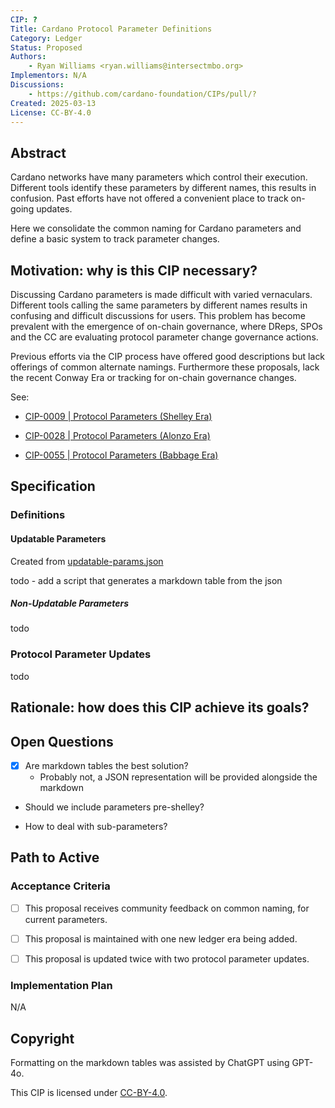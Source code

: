 ```yaml
---
CIP: ?
Title: Cardano Protocol Parameter Definitions
Category: Ledger
Status: Proposed
Authors:
    - Ryan Williams <ryan.williams@intersectmbo.org>
Implementors: N/A
Discussions:
    - https://github.com/cardano-foundation/CIPs/pull/?
Created: 2025-03-13
License: CC-BY-4.0
---
```


## Abstract

Cardano networks have many parameters which control their execution.
Different tools identify these parameters by different names, this results in confusion.
Past efforts have not offered a convenient place to track on-going updates.

Here we consolidate the common naming for Cardano parameters
and define a basic system to track parameter changes.

## Motivation: why is this CIP necessary?

Discussing Cardano parameters is made difficult with varied vernaculars.
Different tools calling the same parameters by different names results in confusing and difficult discussions for users.
This problem has become prevalent with the emergence of on-chain governance, where DReps, SPOs and the CC are evaluating protocol parameter change governance actions.

Previous efforts via the CIP process have offered good descriptions but lack offerings of common alternate namings.
Furthermore these proposals, lack the recent Conway Era or tracking for on-chain governance changes.

See:

- [CIP-0009 | Protocol Parameters (Shelley Era)][CIP-0009]

- [CIP-0028 | Protocol Parameters (Alonzo Era)][CIP-0028]

- [CIP-0055 | Protocol Parameters (Babbage Era)][CIP-0055]


## Specification

### Definitions

#### Updatable Parameters

Created from [updatable-params.json](./updatable-params.json)

todo - add a script that generates a markdown table from the json

##### Non-Updatable Parameters

todo


### Protocol Parameter Updates

todo

## Rationale: how does this CIP achieve its goals?
<!-- The rationale fleshes out the specification by describing what motivated the design and what led to particular design decisions. It should describe alternate designs considered and related work. The rationale should provide evidence of consensus within the community and discuss significant objections or concerns raised during the discussion.

It must also explain how the proposal affects the backward compatibility of existing solutions when applicable. If the proposal responds to a CPS, the 'Rationale' section should explain how it addresses the CPS, and answer any questions that the CPS poses for potential solutions.
-->

## Open Questions

- [x] Are markdown tables the best solution?
  - Probably not, a JSON representation will be provided alongside the markdown

- Should we include parameters pre-shelley?

- How to deal with sub-parameters?

## Path to Active

### Acceptance Criteria

- [ ] This proposal receives community feedback on common naming, for current parameters.

- [ ] This proposal is maintained with one new ledger era being added.

- [ ] This proposal is updated twice with two protocol parameter updates.

### Implementation Plan

N/A

## Copyright

Formatting on the markdown tables was assisted by ChatGPT using GPT-4o. 

This CIP is licensed under [CC-BY-4.0](https://creativecommons.org/licenses/by/4.0/legalcode).

<!-- In-line references -->

[CIP-0009]:https://github.com/cardano-foundation/CIPs/tree/master/CIP-0009

[CIP-0028]:https://github.com/cardano-foundation/CIPs/tree/master/CIP-0028

[CIP-0055]:https://github.com/cardano-foundation/CIPs/tree/master/CIP-0055